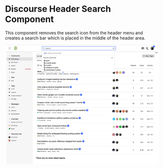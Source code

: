 # Discourse Header Search Component

This component removes the search icon from the header menu and creates a search bar which is placed in the middle of the header area.

![docs card filter preview](./readme-assets/example.png)
